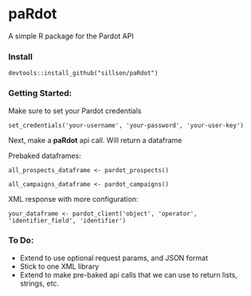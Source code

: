 # paRdot
A simple R package for the Pardot API

### Install
```
devtools::install_github("sillson/paRdot")
```

### Getting Started:

Make sure to set your Pardot credentials
```
set_credentials('your-username', 'your-password', 'your-user-key')
```

Next, make a **paRdot** api call. Will return a dataframe

Prebaked dataframes:

```
all_prospects_dataframe <- pardot_prospects()
```

```
all_campaigns_dataframe <- pardot_campaigns()
```

XML response with more configuration:

```
your_dataframe <- pardot_client('object', 'operator', 'identifier_field', 'identifier')
```

### To Do:
- Extend to use optional request params, and JSON format
- Stick to one XML library
- Extend to make pre-baked api calls that we can use to return lists, strings, etc. 
